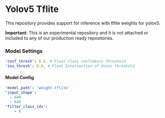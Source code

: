 # Yolov5 Tflite

This repository provides support for inference with tflite weights for yolov5.

**Important**: This is an experimental repository and it is not attached or included to any of our production ready repositories.

### Model Settings

```yaml
'conf_thresh': 0.5, # Float class confidence threshold
'iou_thresh': 0.4, # Float Intersection of Union threshold
```
 
#### Model Config

```yaml
'model_path': 'weight.tflite'
'input_shape':
  - 640
  - 640
'filter_class_ids':
    - 0
```
